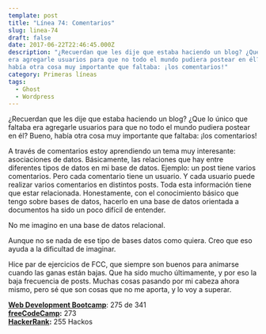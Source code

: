 ```yaml
---
template: post
title: "Línea 74: Comentarios"
slug: linea-74
draft: false
date: 2017-06-22T22:46:45.000Z
description: "¿Recuerdan que les dije que estaba haciendo un blog? ¿Que lo único que faltaba
era agregarle usuarios para que no todo el mundo pudiera postear en él? Bueno,
había otra cosa muy importante que faltaba: ¡los comentarios!"
category: Primeras líneas
tags:
  - Ghost
  - Wordpress
---
```

¿Recuerdan que les dije que estaba haciendo un blog? ¿Que lo único que faltaba era agregarle usuarios para que no todo el mundo pudiera postear en él? Bueno, había otra cosa muy importante que faltaba: ¡los comentarios!

 A través de comentarios estoy aprendiendo un tema muy interesante: asociaciones de datos. Básicamente, las relaciones que hay entre diferentes tipos de datos en mi base de datos. Ejemplo: un post tiene varios comentarios. Pero cada comentario tiene un usuario. Y cada usuario puede realizar varios comentarios en distintos posts. Toda esta información tiene que estar relacionada. Honestamente, con el conocimiento básico que tengo sobre bases de datos, hacerlo en una base de datos orientada a documentos ha sido un poco difícil de entender.

 No me imagino en una base de datos relacional.

 Aunque no se nada de ese tipo de bases datos como quiera. Creo que eso ayuda a la dificultad de imaginar.

 Hice par de ejercicios de FCC, que siempre son buenos para animarse cuando las ganas están bajas. Que ha sido mucho últimamente, y por eso la baja frecuencia de posts. Muchas cosas pasando por mi cabeza ahora mismo, pero sé que son cosas que no me aporta, y lo voy a superar.

 **[Web Development Bootcamp](https://www.udemy.com/the-web-developer-bootcamp/)**: 275 de 341  
 **[freeCodeCamp](https://www.freecodecamp.com/):** 273  
 **[HackerRank](https://www.hackerrank.com/):** 255 Hackos

 